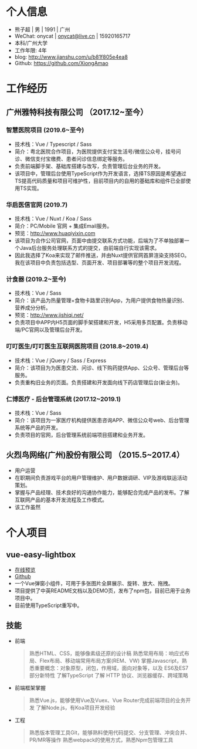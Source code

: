 
# 个人信息

- 熊子超 | 男 | 1991 | 广州
- WeChat: onycat | onycat@live.cn | 15920165717
- 本科/广州大学
- 工作年限: 4年
- blog: http://www.jianshu.com/u/b81f805e4ea8
- Github: https://github.com/XiongAmao

# 工作经历

## 广州雅特科技有限公司 （2017.12~至今）

### 智慧医院项目 (2019.6~至今)

- 技术栈：Vue / Typescript / Sass
- 简介：粤北医院合作项目，为医院提供支付宝生活号/微信公众号，挂号问诊、微信支付宝缴费、患者问诊信息绑定等服务。
- 负责前端脚手架、基础库搭建与改写，负责管理后台业务的开发。
- 该项目中，管理后台使用TypeScript作为开发语言，选择TS原因是希望通过TS提高代码质量和项目可维护性，目前项目内的自用的基础库和组件已全部使用TS实现。

### 华启医信官网 (2019.7)

- 技术栈：Vue / Nuxt / Koa / Sass
- 简介：PC/Mobile 官网 + 集成Email服务。
- 预览：http://www.huaqiyixin.com
- 该项目为合作公司官网，页面中由提交联系方式功能，后端为了不单独部署一个Java后台服务处理联系方式的提交，由前端自行实现该需求。
- 因此我选择了Koa来实现了邮件推送，并由Nuxt提供官网首屏渲染支持SEO。我在该项目中负责包括选型、页面开发、项目部署等的整个项目开发流程。

### 计食器 (2019.2~至今)

- 技术栈：Vue / Sass
- 简介：该产品为热量管理+食物卡路里识别App，为用户提供食物热量识别、营养成分分析。
- 预览：http://www.jishiqi.net/
- 负责项目中APP内H5页面的脚手架搭建和开发，H5采用多页配置。负责移动端/PC官网以及管理后台开发。

### 叮叮医生/叮叮医生互联网医院项目 (2018.8~2019.4)

- 技术栈：Vue / jQuery / Sass / Express
- 简介：该项目为为医患交流、问诊、线下购药提供App、公众号、管理后台等服务。
- 负责重构旧业务的页面。负责搭建和开发面向线下药店管理后台(新业务)。

### 仁博医疗 - 后台管理系统 (2017.12~2019.1)

- 技术栈：Vue / Sass 
- 简介：该项目为一家医疗机构提供医患咨询APP、微信公众号web、后台管理系统等产品的开发。
- 负责项目的官网，后台管理系统前端项目搭建和业务开发。

## 火烈鸟网络(广州)股份有限公司 （2015.5~2017.4）

- 用户运营
- 在职期间负责游戏平台的用户管理维护、用户数据调研、VIP及游戏联运活动策划。
- 掌握与产品经理、技术良好的沟通协作能力，能够配合完成产品的发布。了解互联网产品的基本开发流程及工作模式。
- 该工作虽然

# 个人项目

## vue-easy-lightbox

- [在线预览](https://onycat.com/vue-easy-lightbox/)
- [Github](https://github.com/XiongAmao/vue-easy-lightbox)
- 一个Vue弹窗小组件，可用于多张图片全屏展示、旋转、放大、拖拽。
- 项目提供了中英README文档以及DEMO页，发布了npm包，目前已用于业务项目中。
- 目前使用TypeScript重写中。

## 技能

- 前端
    > 熟悉HTML、CSS，能够像素级还原的设计稿
    > 熟悉常用布局：响应式布局、Flex布局、移动端常用布局方案(REM、VW)
    > 掌握Javascript，熟悉重要概念：对象原型，闭包，作用域，面向对象等，以及 ES6及ES7 部分新特性
    > 了解TypeScript
    > 了解 HTTP 协议、浏览器缓存、跨域策略

- 前端框架掌握
    > 熟悉Vue.js，能够使用Vue及Vuex、Vue Router完成前端项目的业务开发
    > 了解Node.js，有Koa项目开发经验

- 工程
    > 熟悉版本管理工具Git，能够熟料使用代码提交、分支管理、冲突合并、PR/MR等操作
    > 熟悉webpack的使用方式，熟悉Npm包管理工具

